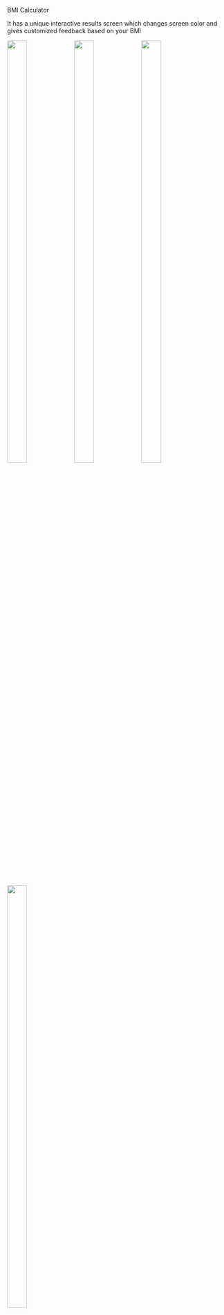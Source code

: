 BMI Calculator

It has a unique interactive results screen which changes screen color and gives customized feedback based on your BMI

<img src="https://github.com/vyanky03/bmi_calculator/assets/99646164/67d02f08-6266-4236-8ff5-620664bdd8cb" width=30% height=50%>  
<img src="https://github.com/vyanky03/bmi_calculator/assets/99646164/46404612-f51a-4c7c-bcdf-6d5ee299acb8" width=30% height=50%>  
<img src="https://github.com/vyanky03/bmi_calculator/assets/99646164/a1ee5c9a-dfef-4950-ae8f-2bbed4092454" width=30% height=50%>  
<img src="https://github.com/vyanky03/bmi_calculator/assets/99646164/6bd3e65c-f798-4c10-b085-8e2470227c7e" width=30% height=50%>  
